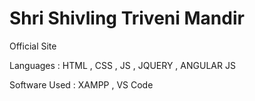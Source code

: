 <h1>Shri Shivling Triveni Mandir</h1>

Official Site 

Languages : HTML , CSS , JS , JQUERY , ANGULAR JS

Software Used : XAMPP , VS Code

